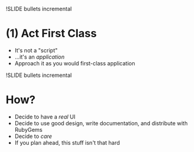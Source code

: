 !SLIDE bullets incremental
# (1) Act First Class #
* It's not a "script"
* ...it's an _application_
* Approach it as you would first-class application

!SLIDE bullets incremental
# How?
* Decide to have a _real_ UI
* Decide to use good design, write documentation, and distribute with RubyGems
* Decide to *care*
* If you plan ahead, this stuff isn't that hard
